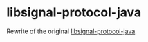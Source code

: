 # libsignal-protocol-java

Rewrite of the original [libsignal-protocol-java](https://github.com/signalapp/libsignal-protocol-java/).